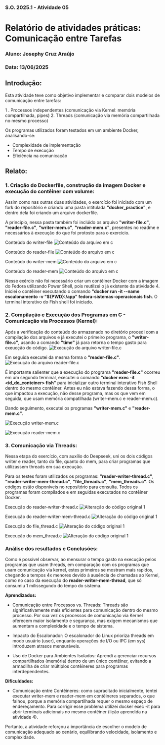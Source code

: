 ### S.O. 2025.1 - Atividade 05
# **Relatório de atividades práticas: Comunicação entre Tarefas**
### Aluno: Josephy Cruz Araújo 
### Data: 13/06/2025

## Introdução: 
Esta atividade teve como objetivo implementar e comparar dois modelos de comunicação entre tarefas:

1 . Processos independentes (comunicação via Kernel: memória compartilhada, pipes)
2. Threads (comunicação via memória compartilhada no mesmo processo)

Os programas utilizados foram testados em um ambiente Docker, analisando-se:

- Complexidade de implementação
- Tempo de execução
- Eficiência na comunicação


## Relato:
### 1. Criação do Dockerfile, construção da imagem Docker e execução do contêiner com volume: 
Assim como nas outras duas atividades, o exercício foi iniciado com um fork do repositório e criando uma pasta intitulada **"docker_practice"**, e dentro dela foi criando um arquivo dockerfile. 

A principio, nessa pasta também foi inclúido os arquivo **"writer-file.c"**, **"reader-file.c"**, **"writer-mem.c"**, **"reader-mem.c"**, presentes no readme e necessários à execução do que foi protosto para o exercício. 

Conteúdo do writer-file
![Conteúdo do arquivo em c](practice/imgs/img1.png)

Conteúdo do reader-file
![Conteúdo do arquivo em c](practice/imgs/img2.png)

Conteúdo do writer-mem
![Conteúdo do arquivo em c](practice/imgs/img3.png)

Conteúdo do reader-mem
![Conteúdo do arquivo em c](practice/imgs/img4.png)

Nesse exércio não foi necessário criar um contêiner Docker com a imagem do Fedora utilizando Power Shell, pois reutilzei o já existente da atividade 4. Iniciei o contêiner executando o comando **"docker run -it --name escalonamento -v "${PWD}:/app" fedora-sistemas-operacionais fish**. O terminal interativo do Fish shell foi iniciado.

### 2. Compilação e Execução dos Programas em C - Comunicação via Processos (Kernel):
Após a verificação do conteúdo do armazenado no diretório procedi com a compilação dos arquivos e já executei o primeiro programa, o **"writer-file.c"**, usando a comando **"time"** já para retorna o tempo gasto para exeucção do código. 
![Execução do arquivo writer-file.c](practice/imgs/img5.png)

Em seguida executei da mesma forma o **"reader-file.c"**. 
![Execução do arquivo reader-file.c](practice/imgs/img6.png)

É importante salienter que a execução do programa **"reader-file.c"** ocorreu em um segundo terminal, executei o comando **"docker exec -it <id_do_conteiner> fish"** para inicializar outro terminal interativo Fish Shell dentro do mesmo contêiner. Antes eu não estava fazendo dessa forma, o que impactou a execução, não desse programa, mas os que vem em seguida, que usam memória compatilhada (writer-mem.c e reader-mem.c).

Dando seguimento, executei os programas **"writer-mem.c"** e **"reader-mem.c"**. 

![Execução writer-mem.c](practice/imgs/img7.png)

![Execução reader-mem.c](practice/imgs/img8.png)

### 3. Comunicação via Threads:
Nessa etapa do exercício, com auxílio do Deepseek, uni os dois códigos writer e reader, tanto do file, quanto do mem, para criar programas que utilizassem threads em sua execução.  

Para os testes foram utilizados os programas: **"reader-writer-thread.c"**, **"reader-writer-mem-thread.c"**, **"file_threads.c"**, **"mem_threads.c"**. Os códigos estão disponíveis no reposítório para consulta. Todos os programas foram compilados e em seguidas executados no contêiner Docker. 

Execução do reader-writer-thread.c
![Alteração do código original 1](practice/imgs/img9.png)

Execução do reader-writer-mem-thread.c
![Alteração do código original 1](practice/imgs/img10.png)

Execução do file_thread.c
![Alteração do código original 1](practice/imgs/img11.png)

Execução do mem_thread.c
![Alteração do código original 1](practice/imgs/img12.png)

### Análise dos resultados e Conclusões:
Como é possível observar, ao mensurar o tempo gasto na execução pelos programas que usam threads, em comparação com os programas que usam comunicação via kernel, estes primeiros se mostram mais rapidos, chegando a tempos 4x menores devido à ausência de chamadas ao Kernel, como no caso da execução do **reader-writer-mem-thread**, que só consumiu 1 milissegundo do tempo do sistema. 

**Aprendizados:**
- Comunicação entre Processos vs. Threads: Threads são significativamente mais eficientes para comunicação dentro do mesmo processo. Por sua vez os processos de comunicação via Kernel oferecem maior isolamento e segurança, mas exigem mecanismos que aumentam a complexidade e o tempo de sistema. 

- Impacto do Escalonador: O escalonador do Linux prioriza threads em modo usuário (user), enquanto operações de I/O ou IPC (em sys) introduzem atrasos mensuráveis.

- Uso de Docker para Ambientes Isolados: Aprendi a gerenciar recursos compartilhados (memória) dentro de um único contêiner, evitando a armadilha de criar múltiplos contêineres para programas interdependentes.

**Dificuldades:**
- Comunicação entre Contêineres: como supracitado inicialmente, tentei executar writer-mem e reader-mem em contêineres separados, o que falhou, porque a memória compartilhada requer o mesmo espaço de endereçamento. Para corrigir esse problema utilizei docker exec -it para abrir terminais adicionais no mesmo contêiner (lição aprendida na atividade 4).

Portanto, a atividade reforçou a importância de escolher o modelo de comunicação adequado ao cenário, equilibrando velocidade, isolamento e complexidade.
